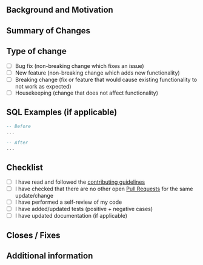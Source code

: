 ## Background and Motivation
<!-- Why is this change needed? What problem does it solve? -->

## Summary of Changes
<!-- High-level overview of what was changed. -->

## Type of change
<!-- Select the type of change. -->
- [ ] Bug fix (non-breaking change which fixes an issue)
- [ ] New feature (non-breaking change which adds new functionality)
- [ ] Breaking change (fix or feature that would cause existing functionality to not work as expected)
- [ ] Housekeeping (change that does not affect functionality)

## SQL Examples (if applicable)
<!-- Provide sample SQL to show before/after behavior of the linter/formatter. -->

```sql
-- Before
...

-- After
...
```

## Checklist
<!-- Checklist before requesting a review -->
- [ ] I have read and followed the [contributing guidelines](https://github.com/bolajiwahab/pgrubic/blob/main/docs/docs/contributing.md)
- [ ] I have checked that there are no other open [Pull Requests](https://github.com/bolajiwahab/pgrubic/pulls) for the same update/change
- [ ] I have performed a self-review of my code
- [ ] I have added/updated tests (positive + negative cases)
- [ ] I have updated documentation (if applicable)

## Closes / Fixes
<!-- Link issues using keywords: Closes #123, Fixes #456 -->

## Additional information
<!-- Provide any additional information that might be helpful to the reviewer in reviewing this pull request -->
